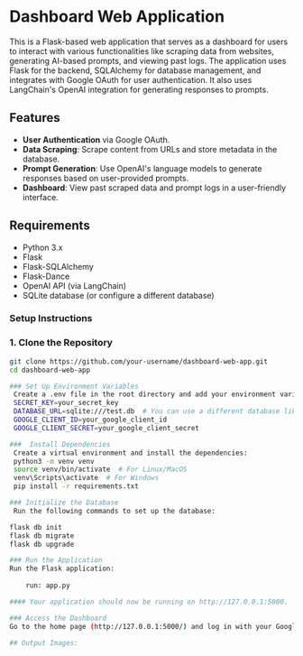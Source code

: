 # Dashboard Web Application

This is a Flask-based web application that serves as a dashboard for users to interact with various functionalities like scraping data from websites, generating AI-based prompts, and viewing past logs. The application uses Flask for the backend, SQLAlchemy for database management, and integrates with Google OAuth for user authentication. It also uses LangChain's OpenAI integration for generating responses to prompts.

## Features
- **User Authentication** via Google OAuth.
- **Data Scraping**: Scrape content from URLs and store metadata in the database.
- **Prompt Generation**: Use OpenAI's language models to generate responses based on user-provided prompts.
- **Dashboard**: View past scraped data and prompt logs in a user-friendly interface.

## Requirements

- Python 3.x
- Flask
- Flask-SQLAlchemy
- Flask-Dance
- OpenAI API (via LangChain)
- SQLite database (or configure a different database)

### Setup Instructions

### 1. Clone the Repository
```bash
git clone https://github.com/your-username/dashboard-web-app.git
cd dashboard-web-app

### Set Up Environment Variables
 Create a .env file in the root directory and add your environment variables:
 SECRET_KEY=your_secret_key
 DATABASE_URL=sqlite:///test.db  # You can use a different database like PostgreSQL
 GOOGLE_CLIENT_ID=your_google_client_id
 GOOGLE_CLIENT_SECRET=your_google_client_secret

###  Install Dependencies
 Create a virtual environment and install the dependencies:
 python3 -m venv venv
 source venv/bin/activate  # For Linux/MacOS
 venv\Scripts\activate  # For Windows
 pip install -r requirements.txt

### Initialize the Database
 Run the following commands to set up the database:

flask db init
flask db migrate
flask db upgrade

### Run the Application
Run the Flask application:
    
    run: app.py

#### Your application should now be running on http://127.0.0.1:5000.

### Access the Dashboard
Go to the home page (http://127.0.0.1:5000/) and log in with your Google account to start interacting with the dashboard.

## Output Images:
